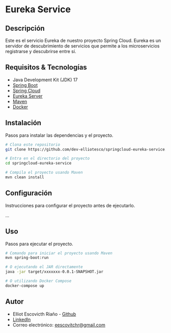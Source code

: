 # Eureka Service

## Descripción
Este es el servicio Eureka de nuestro proyecto Spring Cloud. Eureka es un 
servidor de descubrimiento de servicios que permite a los microservicios 
registrarse y descubrirse entre sí.


## Requisitos & Tecnologías
- Java Development Kit (JDK) 17
- [Spring Boot](https://spring.io/projects/spring-boot)
- [Spring Cloud](https://spring.io/projects/spring-cloud)
- [Eureka Server](https://cloud.spring.io/spring-cloud-netflix/multi/multi_spring-cloud-eureka-server.html)
- [Maven](https://maven.apache.org/)
- [Docker](https://www.docker.com/)

## Instalación
Pasos para instalar las dependencias y el proyecto.

```bash
# Clona este repositorio
git clone https://github.com/dev-elliotesco/springcloud-eureka-service.git

# Entra en el directorio del proyecto
cd springcloud-eureka-service

# Compila el proyecto usando Maven
mvn clean install

```

## Configuración
Instrucciones para configurar el proyecto antes de ejecutarlo.

...


## Uso
Pasos para ejecutar el proyecto.

```bash
# Comando para iniciar el proyecto usando Maven
mvn spring-boot:run
```

```bash
# O ejecutando el JAR directamente
java -jar target/xxxxxxx-0.0.1-SNAPSHOT.jar
```

```bash
# O utilizando Docker Compose
docker-compose up
```

## Autor
- Elliot Escovicth Riaño - [Github](https://github.com/dev-elliotesco)
- [LinkedIn](https://https://www.linkedin.com/in/elliot-escovitch-580007205/)
- Correo electrónico: eescovitchr@gmail.com